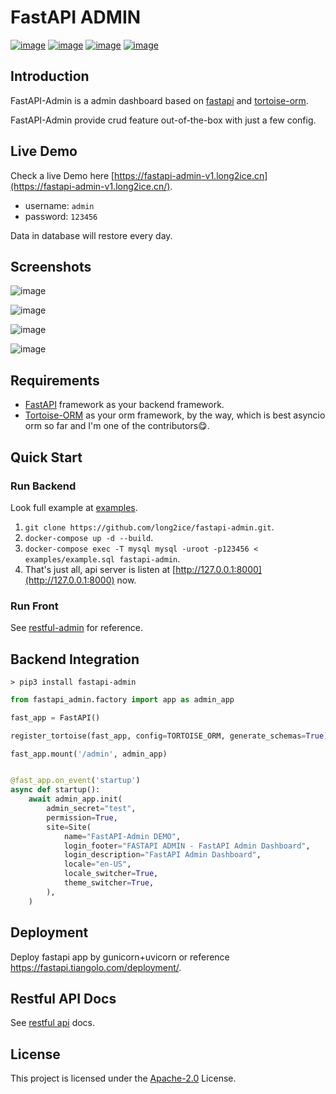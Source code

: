 # FastAPI ADMIN

[![image](https://img.shields.io/pypi/v/fastapi-admin.svg?style=flat)](https://pypi.python.org/pypi/fastapi-admin)
[![image](https://img.shields.io/github/license/long2ice/fastapi-admin)](https://github.com/long2ice/fastapi-admin)
[![image](https://github.com/long2ice/fastapi-admin/workflows/gh-pages/badge.svg)](https://github.com/long2ice/fastapi-admin/actions?query=workflow:gh-pages)
[![image](https://github.com/long2ice/fastapi-admin/workflows/pypi/badge.svg)](https://github.com/long2ice/fastapi-admin/actions?query=workflow:pypi)

## Introduction

FastAPI-Admin is a admin dashboard based on
[fastapi](https://github.com/tiangolo/fastapi) and
[tortoise-orm](https://github.com/tortoise/tortoise-orm).

FastAPI-Admin provide crud feature out-of-the-box with just a few config.

## Live Demo

Check a live Demo here
[https://fastapi-admin-v1.long2ice.cn](https://fastapi-admin-v1.long2ice.cn/).

- username: `admin`
- password: `123456`

Data in database will restore every day.

## Screenshots

![image](https://github.com/long2ice/fastapi-admin/raw/master/images/login.png)

![image](https://github.com/long2ice/fastapi-admin/raw/master/images/list.png)

![image](https://github.com/long2ice/fastapi-admin/raw/master/images/view.png)

![image](https://github.com/long2ice/fastapi-admin/raw/master/images/create.png)

## Requirements

- [FastAPI](https://github.com/tiangolo/fastapi) framework as your backend framework.
- [Tortoise-ORM](https://github.com/tortoise/tortoise-orm) as your orm framework, by the way, which is best asyncio orm
  so far and I\'m one of the contributors😋.

## Quick Start

### Run Backend

Look full example at
[examples](https://github.com/long2ice/fastapi-admin/tree/dev/examples).

1. `git clone https://github.com/long2ice/fastapi-admin.git`.
2. `docker-compose up -d --build`.
3. `docker-compose exec -T mysql mysql -uroot -p123456 < examples/example.sql fastapi-admin`.
4. That's just all, api server is listen at [http://127.0.0.1:8000](http://127.0.0.1:8000) now.

### Run Front

See
[restful-admin](https://github.com/long2ice/restful-admin)
for reference.

## Backend Integration

```shell
> pip3 install fastapi-admin
```

```Python
from fastapi_admin.factory import app as admin_app

fast_app = FastAPI()

register_tortoise(fast_app, config=TORTOISE_ORM, generate_schemas=True)

fast_app.mount('/admin', admin_app)


@fast_app.on_event('startup')
async def startup():
    await admin_app.init(
        admin_secret="test",
        permission=True,
        site=Site(
            name="FastAPI-Admin DEMO",
            login_footer="FASTAPI ADMIN - FastAPI Admin Dashboard",
            login_description="FastAPI Admin Dashboard",
            locale="en-US",
            locale_switcher=True,
            theme_switcher=True,
        ),
    )
```

## Deployment

Deploy fastapi app by gunicorn+uvicorn or reference
<https://fastapi.tiangolo.com/deployment/>.

## Restful API Docs

See [restful api](https://fastapi-admin-api-v1.long2ice.cn/admin/docs)
docs.

## License

This project is licensed under the
[Apache-2.0](https://github.com/long2ice/fastapi-admin/blob/v1/LICENSE)
License.
